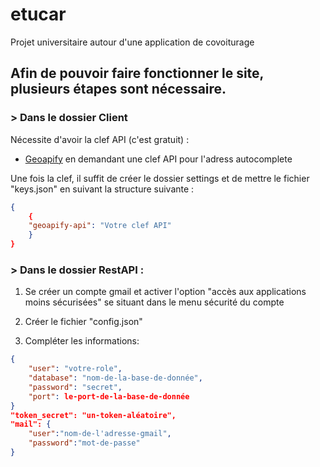# etucar
Projet universitaire autour d'une application de covoiturage

## Afin de pouvoir faire fonctionner le site, plusieurs étapes sont nécessaire.

### > Dans le dossier Client
Nécessite d'avoir la clef API (c'est gratuit) :
- [Geoapify](https://www.geoapify.com/) en demandant une clef API pour l'adress autocomplete

Une fois la clef, il suffit de créer le dossier settings et de mettre le fichier "keys.json" en suivant la structure suivante :
```json
{
    {
    "geoapify-api": "Votre clef API"
    }
}
```

### > Dans le dossier RestAPI : 
1. Se créer un compte gmail et activer l'option "accès aux applications moins sécurisées" se situant dans le menu sécurité du compte

2. Créer le fichier "config.json"

3. Compléter les informations:

```json
{
    "user": "votre-role",
    "database": "nom-de-la-base-de-donnée",
    "password": "secret",
    "port": le-port-de-la-base-de-donnée
}
"token_secret": "un-token-aléatoire",
"mail": {
    "user":"nom-de-l'adresse-gmail",
    "password":"mot-de-passe"
}
```